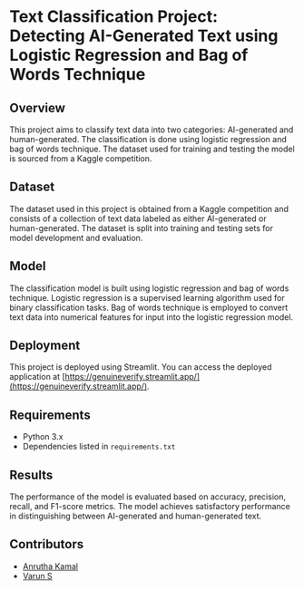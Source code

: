 # Text Classification Project: Detecting AI-Generated Text using Logistic Regression and Bag of Words Technique

## Overview
This project aims to classify text data into two categories: AI-generated and human-generated. The classification is done using logistic regression and bag of words technique. The dataset used for training and testing the model is sourced from a Kaggle competition.

## Dataset
The dataset used in this project is obtained from a Kaggle competition and consists of a collection of text data labeled as either AI-generated or human-generated. The dataset is split into training and testing sets for model development and evaluation.

## Model
The classification model is built using logistic regression and bag of words technique. Logistic regression is a supervised learning algorithm used for binary classification tasks. Bag of words technique is employed to convert text data into numerical features for input into the logistic regression model.

## Deployment
This project is deployed using Streamlit. You can access the deployed application at [https://genuineverify.streamlit.app/](https://genuineverify.streamlit.app/).

## Requirements
- Python 3.x
- Dependencies listed in `requirements.txt`

## Results
The performance of the model is evaluated based on accuracy, precision, recall, and F1-score metrics. The model achieves satisfactory performance in distinguishing between AI-generated and human-generated text.

## Contributors
- [Anrutha Kamal](https://github.com/AnruthaKamal)
- [Varun S ](https://github.com/Lordvarun23)


